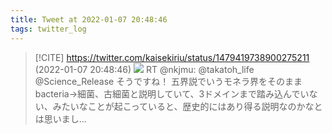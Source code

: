 ```yaml
---
title: Tweet at 2022-01-07 20:48:46
tags: twitter_log
---
```


> [!CITE] https://twitter.com/kaisekiriu/status/1479419738900275211 (2022-01-07 20:48:46)
> ![](https://twitter.com/kaisekiriu/status/1479419738900275211)
> RT @nkjmu: @takatoh_life @Science_Release そうですね！
> 五界説でいうモネラ界をそのままbacteria→細菌、古細菌と説明していて、3ドメインまで踏み込んでいない、みたいなことが起こっていると、歴史的にはあり得る説明なのかなとは思いまし…
